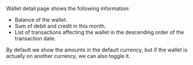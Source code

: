 Wallet detail page shows the following information:
- Balance of the wallet.
- Sum of debit and credit in this month.
- List of transactions affecting the wallet in the descending order of the transaction date.

By default we show the amounts in the default currency, but if the wallet is actually on another
currency, we can also toggle it.